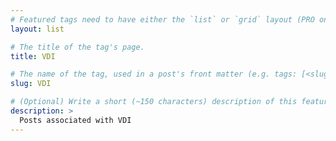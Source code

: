 ```yaml
---
# Featured tags need to have either the `list` or `grid` layout (PRO only).
layout: list

# The title of the tag's page.
title: VDI

# The name of the tag, used in a post's front matter (e.g. tags: [<slug>]).
slug: VDI

# (Optional) Write a short (~150 characters) description of this featured tag.
description: >
  Posts associated with VDI
---
```


